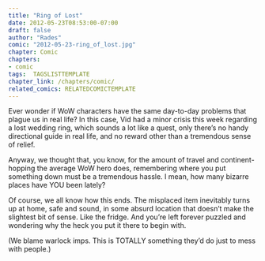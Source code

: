 ```yaml
---
title: "Ring of Lost"
date: 2012-05-23T08:53:00-07:00
draft: false
author: "Rades"
comic: "2012-05-23-ring_of_lost.jpg"
chapter: Comic
chapters:
- comic
tags:  TAGSLISTTEMPLATE
chapter_link: /chapters/comic/
related_comics: RELATEDCOMICTEMPLATE
---
```


Ever wonder if WoW characters have the same day-to-day problems that plague us in real life? In this case, Vid had a minor crisis this week regarding a lost wedding ring, which sounds a lot like a quest, only there’s no handy directional guide in real life, and no reward other than a tremendous sense of relief. 


Anyway, we thought that, you know, for the amount of travel and continent-hopping the average WoW hero does, remembering where you put something down must be a tremendous hassle. I mean, how many bizarre places have YOU been lately?


Of course, we all know how this ends. The misplaced item inevitably turns up at home, safe and sound, in some absurd location that doesn’t make the slightest bit of sense. Like the fridge. And you’re left forever puzzled and wondering why the heck you put it there to begin with.


(We blame warlock imps. This is TOTALLY something they’d do just to mess with people.)

